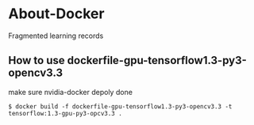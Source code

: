# About-Docker
Fragmented learning records

## How to use dockerfile-gpu-tensorflow1.3-py3-opencv3.3

make sure nvidia-docker depoly done

```
$ docker build -f dockerfile-gpu-tensorflow1.3-py3-opencv3.3 -t tensorflow:1.3-gpu-py3-opcv3.3 .
```
